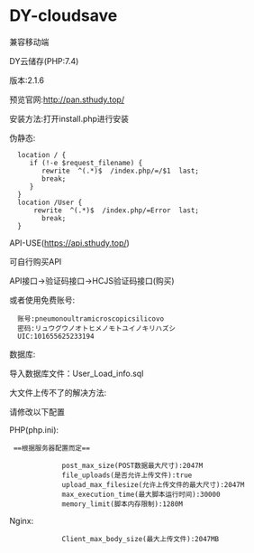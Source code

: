 # DY-cloudsave

兼容移动端

DY云储存(PHP:7.4)

版本:2.1.6

预览官网:http://pan.sthudy.top/


安装方法:打开install.php进行安装

伪静态:

      location / { 
         if (!-e $request_filename) {
         	rewrite  ^(.*)$  /index.php/=/$1  last;
         	break;
         }
      }
      location /User { 
          rewrite  ^(.*)$  /index.php/=Error  last;
         	break;
      }
      
API-USE(https://api.sthudy.top/)

可自行购买API
  
  API接口->验证码接口->HCJS验证码接口(购买)

或者使用免费账号:

      账号:pneumonoultramicroscopicsilicovo
      密码:リュウグウノオトヒメノモトユイノキリハズシ
      UIC:101655625233194



数据库:

  导入数据库文件：User_Load_info.sql
  
大文件上传不了的解决方法:

  请修改以下配置
  
  PHP(php.ini):
  
     ==根据服务器配置而定==
           
                 post_max_size(POST数据最大尺寸):2047M
                 file_uploads(是否允许上传文件):true
                 upload_max_filesize(允许上传文件的最大尺寸):2047M
                 max_execution_time(最大脚本运行时间):30000
                 memory_limit(脚本内存限制):1280M
      
  Nginx:
  
                 Client_max_body_size(最大上传文件):2047MB
